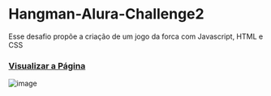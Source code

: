 # Hangman-Alura-Challenge2

Esse desafio propõe a criação de um jogo da forca com Javascript, HTML e CSS

### <a href="https://gabrielcarfepro.github.io/Hangman-Alura-Challenge2/">Visualizar a Página</a>


![image](https://user-images.githubusercontent.com/78583504/153125328-bacfd5c9-2761-4c32-a3fc-ae81f2d6d1bf.png)
